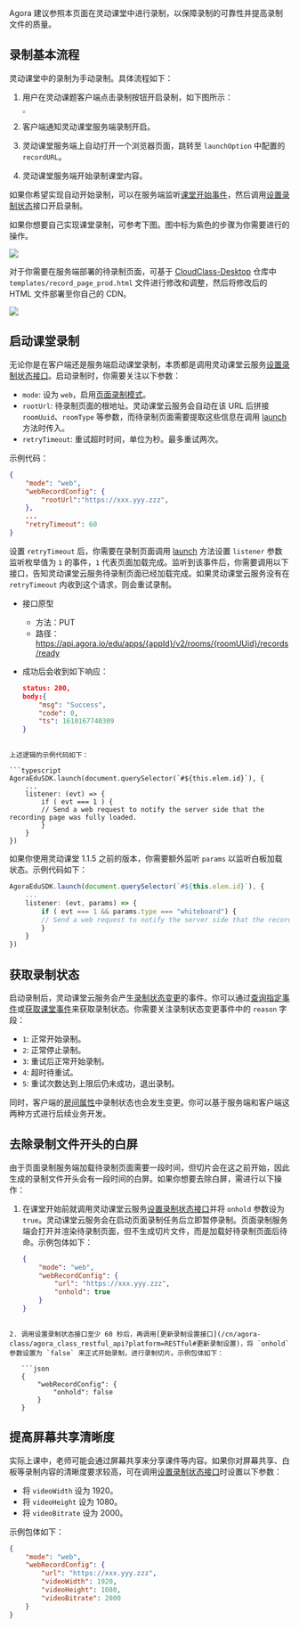 Agora 建议参照本页面在灵动课堂中进行录制，以保障录制的可靠性并提高录制文件的质量。

## 录制基本流程

灵动课堂中的录制为手动录制。具体流程如下：

1. 用户在灵动课题客户端点击录制按钮开启录制，如下图所示：

   <img src="https://web-cdn.agora.io/docs-files/1650943121706" style="zoom: 33%;" />

2. 客户端通知灵动课堂服务端录制开启。

3. 灵动课堂服务端上自动打开一个浏览器页面，跳转至 `launchOption` 中配置的 `recordURL`。

4. 灵动课堂服务端开始录制课堂内容。

如果你希望实现自动开始录制，可以在服务端监听[课堂开始事件](/cn/agora-class/agora_class_restful_api?platform=RESTful#获取课堂事件)，然后调用[设置录制状态](/cn/agora-class/agora_class_restful_api?platform=RESTful#设置录制状态)接口开启录制。

如果你想要自己实现课堂录制，可参考下图。图中标为紫色的步骤为你需要进行的操作。

![](https://web-cdn.agora.io/docs-files/1636452568896)

对于你需要在服务端部署的待录制页面，可基于 [CloudClass-Desktop](https://github.com/AgoraIO-Community/CloudClass-Desktop) 仓库中 `templates/record_page_prod.html` 文件进行修改和调整，然后将修改后的 HTML 文件部署至你自己的 CDN。

![](https://web-cdn.agora.io/docs-files/1652439400957)

## 启动课堂录制

无论你是在客户端还是服务端启动课堂录制，本质都是调用灵动课堂云服务[设置录制状态接口](/cn/agora-class/agora_class_restful_api?platform=RESTful#设置录制状态)。启动录制时，你需要关注以下参数：

- `mode`: 设为 `web`，启用[页面录制模式](/cn/Agora%20Platform/webpage_recording)。
- `rootUrl`: 待录制页面的根地址。灵动课堂云服务会自动在该 URL 后拼接 `roomUuid`、`roomType` 等参数，而待录制⻚面需要提取这些信息在调用 [launch](/cn/agora-class/agora_class_api_ref_web?platform=Web#launch) 方法时传入。
- `retryTimeout`: 重试超时时间，单位为秒。最多重试两次。

示例代码：

```json
{
    "mode": "web",
    "webRecordConfig": {
        "rootUrl":"https://xxx.yyy.zzz",
    },
    ...
    "retryTimeout": 60
} 
```

设置 `retryTimeout` 后，你需要在录制⻚面调用 [launch](/cn/agora-class/agora_class_api_ref_web?platform=Web#launch) 方法设置 `listener` 参数监听枚举值为 `1` 的事件，`1` 代表⻚面加载完成。监听到该事件后，你需要调用以下接口，告知灵动课堂云服务待录制⻚面已经加载完成。如果灵动课堂云服务没有在 `retryTimeout` 内收到这个请求，则会重试录制。

- 接口原型

  - 方法：PUT
  - 路径：https://api.agora.io/edu/apps/{appId}/v2/rooms/{roomUUid}/records/ready

- 成功后会收到如下响应：

  ```json
  status: 200,
  body:{
      "msg": "Success",
      "code": 0,
      "ts": 1610167740309
  }
```

上述逻辑的示例代码如下：

```typescript
AgoraEduSDK.launch(document.querySelector(`#${this.elem.id}`), {
    ...
    listener: (evt) => {
        if ( evt === 1 ) {
        // Send a web request to notify the server side that the recording page was fully loaded.
        }
    }
})
```

如果你使用灵动课堂 1.1.5 之前的版本，你需要额外监听 `params` 以监听白板加载状态。示例代码如下：

```typescript
AgoraEduSDK.launch(document.querySelector(`#${this.elem.id}`), {
    ...
    listener: (evt, params) => {
        if ( evt === 1 && params.type === "whiteboard") {
        // Send a web request to notify the server side that the recording page was fully loaded.
        }
    }
})
```

## 获取录制状态

启动录制后，灵动课堂云服务会产生[录制状态变更](/cn/agora-class/agora_class_restful_api_event?platform=RESTful#录制状态变更)的事件。你可以通过[查询指定事件](/cn/agora-class/agora_class_restful_api?platform=Web#查询指定事件)或[获取课堂事件](/cn/agora-class/agora_class_restful_api?platform=Web#获取课堂事件)来获取录制状态。你需要关注录制状态变更事件中的 `reason` 字段：

- `1`: 正常开始录制。
- `2`: 正常停止录制。
- `3`: 重试后正常开始录制。
- `4`: 超时待重试。
- `5`: 重试次数达到上限后仍未成功，退出录制。

同时，客户端的[房间属性](/cn/agora-class/edu_context_api_ref_web_room?platform=Web#roomproperties)中录制状态也会发生变更。你可以基于服务端和客户端这两种方式进行后续业务开发。

## 去除录制文件开头的白屏

由于⻚面录制服务端加载待录制⻚面需要一段时间，但切片会在这之前开始，因此生成的录制文件开头会有一段时间的白屏。如果你想要去除白屏，需进行以下操作：

1. 在课堂开始前就调用灵动课堂云服务[设置录制状态接口](/cn/agora-class/agora_class_restful_api?platform=RESTful#设置录制状态)并将 `onhold` 参数设为 `true`。灵动课堂云服务会在启动页面录制任务后立即暂停录制。⻚面录制服务端会打开并渲染待录制页面，但不生成切片文件，而是加载好待录制⻚面后待命。示例包体如下：

   ```json
   {
       "mode": "web",
       "webRecordConfig": {
           "url": "https://xxx.yyy.zzz",
           "onhold": true
       }
   }
```

2. 调用设置录制状态接口至少 60 秒后，再调用[更新录制设置接口](/cn/agora-class/agora_class_restful_api?platform=RESTful#更新录制设置)，将 `onhold` 参数设置为 `false` 来正式开始录制，进行录制切片。示例包体如下：

   ```json
   {
       "webRecordConfig": {
           "onhold": false
       }
   }
```

## 提高屏幕共享清晰度

实际上课中，老师可能会通过屏幕共享来分享课件等内容。如果你对屏幕共享、白板等录制内容的清晰度要求较高，可在调用[设置录制状态接口](/cn/agora-class/agora_class_restful_api?platform=RESTful#设置录制状态)时设置以下参数：

- 将 `videoWidth` 设为 1920。
- 将 `videoHeight` 设为 1080。
- 将 `videoBitrate` 设为 2000。

示例包体如下：

```json
{
    "mode": "web",
    "webRecordConfig": {
        "url": "https://xxx.yyy.zzz",
        "videoWidth": 1920,
        "videoHeight": 1080,
        "videoBitrate": 2000
    }
}
```